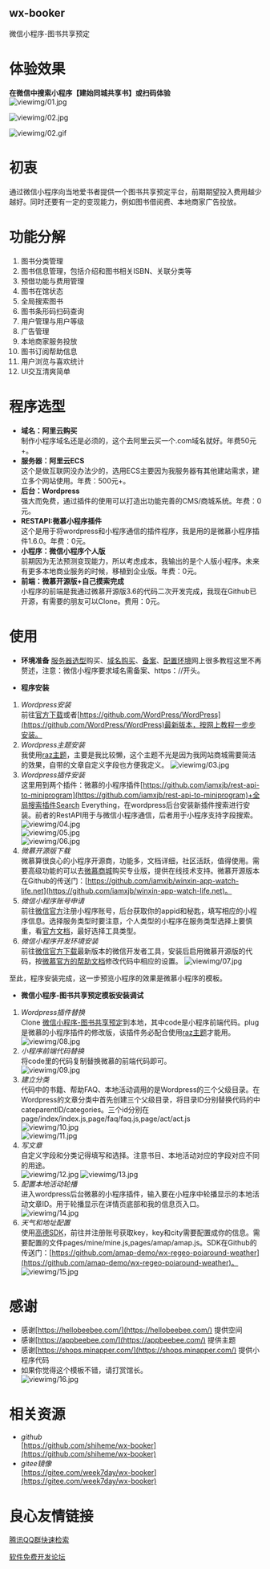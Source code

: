 ## wx-booker
微信小程序-图书共享预定  

# 体验效果
**在微信中搜索小程序【建始同城共享书】或扫码体验**  
![viewimg/01.jpg](https://raw.githubusercontent.com/shiheme/wx-booker/master/viewimg/01.jpg)

![viewimg/02.jpg](https://raw.githubusercontent.com/shiheme/wx-booker/master/viewimg/02.jpg)  

![viewimg/02.gif](https://raw.githubusercontent.com/shiheme/wx-booker/master/viewimg/02.gif) 


# 初衷
通过微信小程序向当地爱书者提供一个图书共享预定平台，前期期望投入费用越少越好。同时还要有一定的变现能力，例如图书借阅费、本地商家广告投放。

# 功能分解
1. 图书分类管理
2. 图书信息管理，包括介绍和图书相关ISBN、关联分类等
3. 预借功能与费用管理
4. 图书在馆状态
5. 全局搜索图书
6. 图书条形码扫码查询
7. 用户管理与用户等级
8. 广告管理
9. 本地商家服务投放
10. 图书订阅帮助信息
11. 用户浏览与喜欢统计
12. UI交互清爽简单

# 程序选型
- **域名：阿里云购买**  
制作小程序域名还是必须的，这个去阿里云买一个.com域名就好。年费50元+。
- **服务器：阿里云ECS**  
这个是做互联网没办法少的，选用ECS主要因为我服务器有其他建站需求，建立多个网站使用。年费：500元+。
- **后台：Wordpress**  
强大而免费，通过插件的使用可以打造出功能完善的CMS/商城系统。年费：0元。
- **RESTAPI:微慕小程序插件**  
这个是用于将wordpress和小程序通信的插件程序，我是用的是微慕小程序插件1.6.0。年费：0元。
- **小程序：微信小程序个人版**  
前期因为无法预测变现能力，所以考虑成本，我输出的是个人版小程序。未来有更多本地商业服务的时候，移植到企业版。年费：0元。
- **前端：微慕开源版+自己摸索完成**  
小程序的前端是我通过微慕开源版3.6的代码二次开发完成，我现在Github已开源，有需要的朋友可以Clone。费用：0元。

# 使用
- **环境准备** [服务器选型](https://www.aliyun.com/minisite/goods?userCode=zz7g1dvg)购买、[域名购买](https://wanwang.aliyun.com/)、[备案](https://beian.aliyun.com/)、[配置环境](https://www.zhihu.com/search?type=content&q=%E9%98%BF%E9%87%8C%E4%BA%91%20ecs%20centos%20%E6%90%AD%E5%BB%BAPHP%E7%BD%91%E7%AB%99)网上很多教程这里不再赘述，注意：微信小程序要求域名需备案、https：//开头。  

- **程序安装**
 1. *Wordpress安装*  
 前往[官方下载](https://wordpress.org/)或者[https://github.com/WordPress/WordPress](https://github.com/WordPress/WordPress)最新版本，按网上教程一步步安装。
 2. *Wordpress主题安装*  
 我使用[raz主题](http://appbeebee.com/product/raz/)，主要是我比较懒，这个主题不光是因为我网站商城需要简洁的效果，自带的文章自定义字段也方便我定义。
 ![viewimg/03.jpg](https://raw.githubusercontent.com/shiheme/wx-booker/master/viewimg/03.jpg)  
 3. *Wordpress插件安装*  
 这里用到两个插件：微慕的小程序插件[https://github.com/iamxjb/rest-api-to-miniprogram](https://github.com/iamxjb/rest-api-to-miniprogram)+全局搜索插件Search Everything，在wordpress后台安装新插件搜索进行安装。前者的RestAPI用于与微信小程序通信，后者用于小程序支持字段搜索。
 ![viewimg/04.jpg](https://raw.githubusercontent.com/shiheme/wx-booker/master/viewimg/04.jpg)   
 ![viewimg/05.jpg](https://raw.githubusercontent.com/shiheme/wx-booker/master/viewimg/05.jpg)   
 ![viewimg/06.jpg](https://raw.githubusercontent.com/shiheme/wx-booker/master/viewimg/06.jpg)   
 4. *微慕开源版下载*  
 微慕算很良心的小程序开源商，功能多，文档详细，社区活跃，值得使用。需要高级功能的可以去[微慕商城](https://shops.minapper.com/)购买专业版，提供在线技术支持。微慕开源版本在Github的传送门：[https://github.com/iamxjb/winxin-app-watch-life.net](https://github.com/iamxjb/winxin-app-watch-life.net)。
 5. *微信小程序账号申请*  
 前往[微信官方](https://mp.weixin.qq.com/)注册小程序账号，后台获取你的appid和秘匙，填写相应的小程序信息。选择服务类型时要注意，个人类型的小程序在服务类型选择上要慎重，看[官方文档](https://developers.weixin.qq.com/miniprogram/product/material/)，最好选择工具类型。
 6. *微信小程序开发环境安装*  
 前往[微信官方下载](https://developers.weixin.qq.com/miniprogram/dev/devtools/download.html)最新版本的微信开发者工具，安装后启用微慕开源版的代码，按[微慕官方的帮助文档](https://www.minapper.com/doc/web/#/3?page_id=54)修改代码中相应的设置。
 ![viewimg/07.jpg](https://raw.githubusercontent.com/shiheme/wx-booker/master/viewimg/07.jpg) 

至此，程序安装完成，这一步预览小程序的效果是微慕小程序的模板。

- **微信小程序-图书共享预定模板安装调试**  
 1. *Wordpress插件替换*  
 Clone [微信小程序-图书共享预定](https://github.com/shiheme/wx-booker)到本地，其中code是小程序前端代码。plug是微慕的小程序插件的修改版，该插件务必配合使用[raz主题](http://appbeebee.com/product/raz/)才能用。  
 ![viewimg/08.jpg](https://raw.githubusercontent.com/shiheme/wx-booker/master/viewimg/08.jpg) 
 2. *小程序前端代码替换*  
 将code里的代码复制替换微慕的前端代码即可。  
 ![viewimg/09.jpg](https://raw.githubusercontent.com/shiheme/wx-booker/master/viewimg/09.jpg) 
 3. *建立分类*  
 代码中的书籍、帮助FAQ、本地活动调用的是Wordpress的三个父级目录。在Wordpress的文章分类中首先创建三个父级目录，将目录ID分别替换代码的中cateparentID/categories。三个id分别在page/index/index.js,page/faq/faq.js,page/act/act.js  
 ![viewimg/10.jpg](https://raw.githubusercontent.com/shiheme/wx-booker/master/viewimg/10.jpg)   
 ![viewimg/11.jpg](https://raw.githubusercontent.com/shiheme/wx-booker/master/viewimg/11.jpg)  
 4. *写文章*  
 自定义字段和分类记得填写和选择。注意书目、本地活动对应的字段对应不同的用途。  
 ![viewimg/12.jpg](https://raw.githubusercontent.com/shiheme/wx-booker/master/viewimg/12.jpg) 
 ![viewimg/13.jpg](https://raw.githubusercontent.com/shiheme/wx-booker/master/viewimg/13.jpg)    
 5. *配置本地活动轮播*  
 进入wordpress后台微慕的小程序插件，输入要在小程序中轮播显示的本地活动文章ID。用于轮播显示在详情页底部和我的信息页入口。  
 ![viewimg/14.jpg](https://raw.githubusercontent.com/shiheme/wx-booker/master/viewimg/14.jpg) 
 6. *天气和地址配置*  
 使用[高德SDK](https://lbs.amap.com/api/wx/summary/)，前往并注册账号获取key，key和city需要配置成你的信息。需要配置的文件pages/mine/mine.js,pages/amap/amap.js。SDK在Github的传送门：[https://github.com/amap-demo/wx-regeo-poiaround-weather](https://github.com/amap-demo/wx-regeo-poiaround-weather)。  
 ![viewimg/15.jpg](https://raw.githubusercontent.com/shiheme/wx-booker/master/viewimg/15.jpg)

# 感谢
- 感谢[https://hellobeebee.com/](https://hellobeebee.com/) 提供空间  
- 感谢[https://appbeebee.com/](https://appbeebee.com/) 提供主题  
- 感谢[https://shops.minapper.com/](https://shops.minapper.com/) 提供小程序代码  
- 如果你觉得这个模板不错，请打赏馆长。  
![viewimg/16.jpg](https://raw.githubusercontent.com/shiheme/wx-booker/master/viewimg/16.jpg) 

# 相关资源  
- *github*  
[https://github.com/shiheme/wx-booker](https://github.com/shiheme/wx-booker)
- *gitee镜像*  
[https://gitee.com/week7day/wx-booker](https://gitee.com/week7day/wx-booker)



 # 良心友情链接

[腾讯QQ群快速检索](http://u.720life.cn/s/8cf73f7c)

[软件免费开发论坛](http://u.720life.cn/s/bbb01dc0)